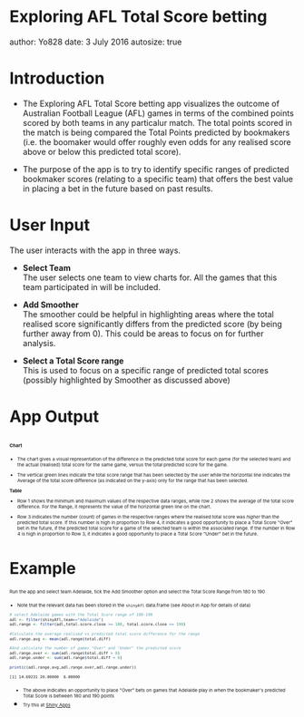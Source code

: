 Exploring AFL Total Score betting
========================================================
author: Yo828
date: 3 July 2016
autosize: true

Introduction
========================================================

- The Exploring AFL Total Score betting app visualizes the outcome of Australian Football League (AFL) games in terms of the combined points scored by both teams in any particalur match. The total points scored in the match is being compared the Total Points predicted by bookmakers (i.e. the boomaker would offer roughly even odds for any realised score above or below this predicted total score).

- The purpose of the app is to try to identify specific ranges of predicted bookmaker scores (relating to a specific team) that offers the best value in placing a bet in the future based on past results. 

User Input
========================================================
The user interacts with the app in three ways.  

- **Select Team**  
The user selects one team to view charts for. All the games that this team participated in will be included.  

- **Add Smoother**  
The smoother could be helpful in highlighting areas where the total realised score significantly differs from the predicted score (by being further away from 0). This could be areas to focus on for further analysis.  

- **Select a Total Score range**  
This is used to focus on a specific range of predicted total scores (possibly highlighted by Smoother as discussed above)

App Output
========================================================
<small><small><small>  
**Chart**  
- The chart gives a visual representation of the  difference in the predicted total score for each game (for the selected team) and the actual (realised) total score for the same game, versus the total predicted score for the game. 

- The vertical green lines indicate the total score range that has been selected by the user while the horizontal line indicates the Average of the total score difference (as indicated on the y-axis) only for the range that has been selected.     

**Table**  
- Row 1 shows the minimum and maximum values of the respective data ranges, while row 2 shows the average of the total score difference. For the Range, it represents the value of the horizontal green line on the chart.  

- Row 3 indicates the number (count) of games in the respective ranges where the realised total score was *higher* than the predicted total score. If this number is high in proportion to Row 4, it indicates a good opportunity to place a Total Score "Over" bet in the future, if the predicted total score for a game of the selected team is within the associated range. If the number in Row 4 is high in proportion to Row 3, it indicates a good opportunity to place a Total Score "Under" bet in the future.  

</small></small></small>  

Example
========================================================
<small><small><small>
Run the app and select team Adelaide, tick the Add Smoother option and select the Total Score Range from 180 to 190  

- Note that the relevant data has been stored in the `shinyAfl` data.frame (see About in App for details of data)  




```r
# select Adelaide games with the Total Score range of 180-190
adl <- filter(shinyAfl,team=="Adelaide") 
adl.range <- filter(adl,total.score.close >= 180, total.score.close <= 190)

#Calculate the average realised vs predicted total score difference for the range
adl.range.avg <- mean(adl.range$total.diff)

#And calculate the number of games "Over" and "Under" the predicted score
adl.range.over <- sum(adl.range$total.diff > 0) 
adl.range.under <- sum(adl.range$total.diff < 0)

print(c(adl.range.avg,adl.range.over,adl.range.under))
```

```
[1] 14.69231 20.00000  6.00000
```
- The above indicates an opportunity to place "Over" bets on games that Adelaide play in when the bookmaker's predicted Total Score is between 180 and 190 points  
- Try this at [Shiny Apps](https://yo828.shinyapps.io/FootyBetting/)  
</small></small></small>  
